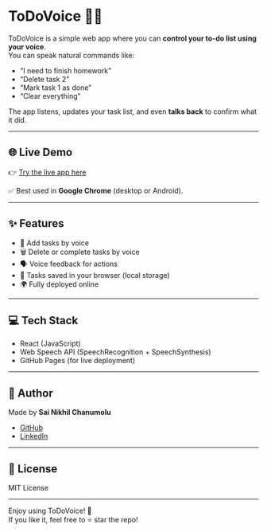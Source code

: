 # ToDoVoice 🧠🎤

ToDoVoice is a simple web app where you can **control your to-do list using your voice**.  
You can speak natural commands like:

- “I need to finish homework”
- “Delete task 2”
- “Mark task 1 as done”
- “Clear everything”

The app listens, updates your task list, and even **talks back** to confirm what it did.

---

## 🌐 Live Demo

👉 [Try the live app here](https://niiiiiiikhil.github.io/ToDoVoice)

✅ Best used in **Google Chrome** (desktop or Android).

---

## ✨ Features

- 🎤 Add tasks by voice  
- 🗑 Delete or complete tasks by voice  
- 🗣 Voice feedback for actions  
- 💾 Tasks saved in your browser (local storage)  
- 🌍 Fully deployed online

---

## 💻 Tech Stack

- React (JavaScript)
- Web Speech API (SpeechRecognition + SpeechSynthesis)
- GitHub Pages (for live deployment)

---

## 👤 Author

Made by **Sai Nikhil Chanumolu**  
- [GitHub](https://github.com/niiiiiiikhil)  
- [LinkedIn](https://www.linkedin.com/in/niiiiiiikhil)

---

## 📄 License

MIT License

---

Enjoy using ToDoVoice! 🎉  
If you like it, feel free to ⭐️ star the repo!
